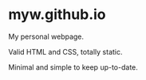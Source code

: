 # myw.github.io
My personal webpage.

Valid HTML and CSS, totally static. 

Minimal and simple to keep up-to-date.
